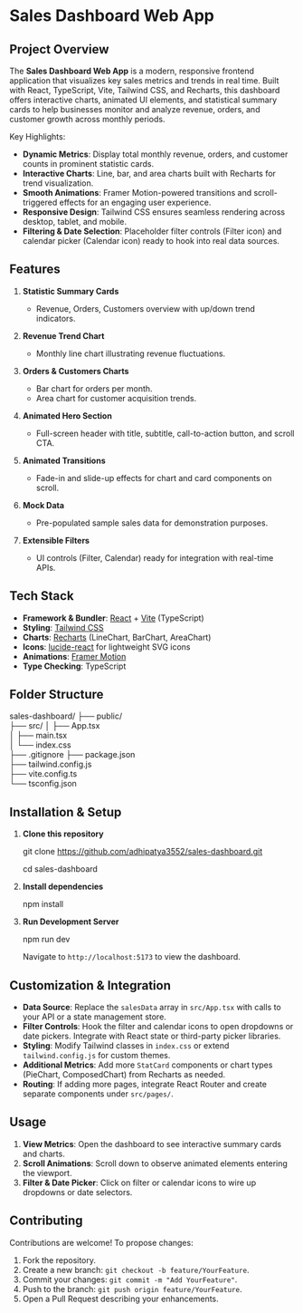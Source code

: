 # Sales Dashboard Web App

## Project Overview

The **Sales Dashboard Web App** is a modern, responsive frontend application that visualizes key sales metrics and trends in real time. Built with React, TypeScript, Vite, Tailwind CSS, and Recharts, this dashboard offers interactive charts, animated UI elements, and statistical summary cards to help businesses monitor and analyze revenue, orders, and customer growth across monthly periods.

Key Highlights:

* **Dynamic Metrics**: Display total monthly revenue, orders, and customer counts in prominent statistic cards.
* **Interactive Charts**: Line, bar, and area charts built with Recharts for trend visualization.
* **Smooth Animations**: Framer Motion-powered transitions and scroll-triggered effects for an engaging user experience.
* **Responsive Design**: Tailwind CSS ensures seamless rendering across desktop, tablet, and mobile.
* **Filtering & Date Selection**: Placeholder filter controls (Filter icon) and calendar picker (Calendar icon) ready to hook into real data sources.

## Features

1. **Statistic Summary Cards**

   * Revenue, Orders, Customers overview with up/down trend indicators.
2. **Revenue Trend Chart**

   * Monthly line chart illustrating revenue fluctuations.
3. **Orders & Customers Charts**

   * Bar chart for orders per month.
   * Area chart for customer acquisition trends.
4. **Animated Hero Section**

   * Full-screen header with title, subtitle, call-to-action button, and scroll CTA.
5. **Animated Transitions**

   * Fade-in and slide-up effects for chart and card components on scroll.
6. **Mock Data**

   * Pre-populated sample sales data for demonstration purposes.
7. **Extensible Filters**

   * UI controls (Filter, Calendar) ready for integration with real-time APIs.

## Tech Stack

* **Framework & Bundler**: [React](https://reactjs.org/) + [Vite](https://vitejs.dev/) (TypeScript)
* **Styling**: [Tailwind CSS](https://tailwindcss.com/)
* **Charts**: [Recharts](https://recharts.org/) (LineChart, BarChart, AreaChart)
* **Icons**: [lucide-react](https://lucide.dev/) for lightweight SVG icons
* **Animations**: [Framer Motion](https://www.framer.com/motion/)
* **Type Checking**: TypeScript

## Folder Structure

sales-dashboard/
├── public/                  
├── src/
│   ├── App.tsx              
│   ├── main.tsx             
│   └── index.css            
├── .gitignore
├── package.json             
├── tailwind.config.js       
├── vite.config.ts           
└── tsconfig.json            

## Installation & Setup

1. **Clone this repository**

   git clone https://github.com/adhipatya3552/sales-dashboard.git
   
   cd sales-dashboard

2. **Install dependencies**

   npm install

3. **Run Development Server**

   npm run dev

   Navigate to `http://localhost:5173` to view the dashboard.

## Customization & Integration

* **Data Source**: Replace the `salesData` array in `src/App.tsx` with calls to your API or a state management store.
* **Filter Controls**: Hook the filter and calendar icons to open dropdowns or date pickers. Integrate with React state or third-party picker libraries.
* **Styling**: Modify Tailwind classes in `index.css` or extend `tailwind.config.js` for custom themes.
* **Additional Metrics**: Add more `StatCard` components or chart types (PieChart, ComposedChart) from Recharts as needed.
* **Routing**: If adding more pages, integrate React Router and create separate components under `src/pages/`.

## Usage

1. **View Metrics**: Open the dashboard to see interactive summary cards and charts.
2. **Scroll Animations**: Scroll down to observe animated elements entering the viewport.
3. **Filter & Date Picker**: Click on filter or calendar icons to wire up dropdowns or date selectors.

## Contributing

Contributions are welcome! To propose changes:

1. Fork the repository.
2. Create a new branch: `git checkout -b feature/YourFeature`.
3. Commit your changes: `git commit -m "Add YourFeature"`.
4. Push to the branch: `git push origin feature/YourFeature`.
5. Open a Pull Request describing your enhancements.
